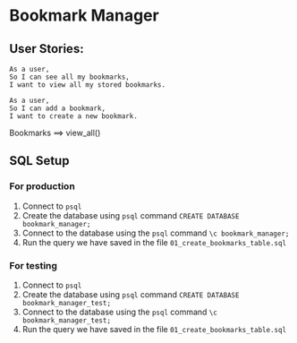 # Bookmark Manager

## User Stories:

```
As a user,
So I can see all my bookmarks,
I want to view all my stored bookmarks.
```
```
As a user,
So I can add a bookmark,
I want to create a new bookmark.
```

Bookmarks ==> view_all()

## SQL Setup

### For production

1. Connect to `psql`
2. Create the database using `psql` command `CREATE DATABASE bookmark_manager;`
3. Connect to the database using the `psql` command `\c bookmark_manager;`
4. Run the query we have saved in the file `01_create_bookmarks_table.sql`

### For testing

1. Connect to `psql`
2. Create the database using `psql` command `CREATE DATABASE bookmark_manager_test;`
3. Connect to the database using the `psql` command `\c bookmark_manager_test;`
4. Run the query we have saved in the file `01_create_bookmarks_table.sql`
